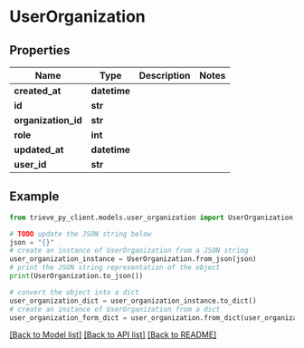 # UserOrganization


## Properties

Name | Type | Description | Notes
------------ | ------------- | ------------- | -------------
**created_at** | **datetime** |  | 
**id** | **str** |  | 
**organization_id** | **str** |  | 
**role** | **int** |  | 
**updated_at** | **datetime** |  | 
**user_id** | **str** |  | 

## Example

```python
from trieve_py_client.models.user_organization import UserOrganization

# TODO update the JSON string below
json = "{}"
# create an instance of UserOrganization from a JSON string
user_organization_instance = UserOrganization.from_json(json)
# print the JSON string representation of the object
print(UserOrganization.to_json())

# convert the object into a dict
user_organization_dict = user_organization_instance.to_dict()
# create an instance of UserOrganization from a dict
user_organization_form_dict = user_organization.from_dict(user_organization_dict)
```
[[Back to Model list]](../README.md#documentation-for-models) [[Back to API list]](../README.md#documentation-for-api-endpoints) [[Back to README]](../README.md)


